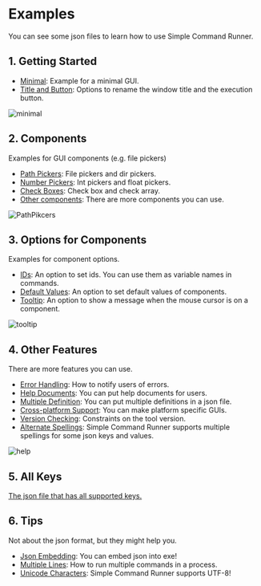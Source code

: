 # Examples

You can see some json files to learn how to use Simple Command Runner.

## 1. Getting Started

-   [Minimal](./get_start/minimal/): Example for a minimal GUI.
-   [Title and Button](./get_start/title_button/): Options to rename the window title and the execution button.

![minimal](https://user-images.githubusercontent.com/69258547/236601237-38a47373-703c-4bda-a5d9-25a1b0256425.png)  

## 2. Components

Examples for GUI components (e.g. file pickers)

-   [Path Pickers](./components/path_pickers/): File pickers and dir pickers.
-   [Number Pickers](./components/num_pickers/): Int pickers and float pickers.
-   [Check Boxes](./components/check_boxes/): Check box and check array.
-   [Other components](./components/other_components/): There are more components you can use.

![PathPikcers](https://user-images.githubusercontent.com/69258547/171440880-5948a7f0-5e26-4c38-ab95-8c6daaf67f93.png)  

## 3. Options for Components

Examples for component options.

-   [IDs](./comp_options/id/): An option to set ids. You can use them as variable names in commands.
-   [Default Values](./comp_options/default/):  An option to set default values of components.
-   [Tooltip](./comp_options/tooltip/): An option to show a message when the mouse cursor is on a component.

![tooltip](https://user-images.githubusercontent.com/69258547/223138605-9a9aa6a7-a5c9-4aa6-b0af-dd674b46160a.png)  

## 4. Other Features

There are more features you can use.

-   [Error Handling](./other_features/error/): How to notify users of errors.
-   [Help Documents](./other_features/help/): You can put help documents for users.
-   [Multiple Definition](./other_features/multiple/): You can put multiple definitions in a json file.
-   [Cross-platform Support](./other_features/cross_platform): You can make platform specific GUIs.
-   [Version Checking](./other_features/version_check/): Constraints on the tool version.
-   [Alternate Spellings](./other_features/alternate_spellings/): Simple Command Runner supports multiple spellings for some json keys and values.

![help](https://user-images.githubusercontent.com/69258547/222972599-bab3ff85-2c6c-432d-91e7-8244a8a8e514.png)  

## 5. All Keys

[The json file that has all supported keys.](./all_keys/)  

## 6. Tips

Not about the json format, but they might help you.

-   [Json Embedding](./tips/json_embed): You can embed json into exe!
-   [Multiple Lines](./tips/multi_lines): How to run multiple commands in a process.
-   [Unicode Characters](./tips/unicode): Simple Command Runner supports UTF-8!
